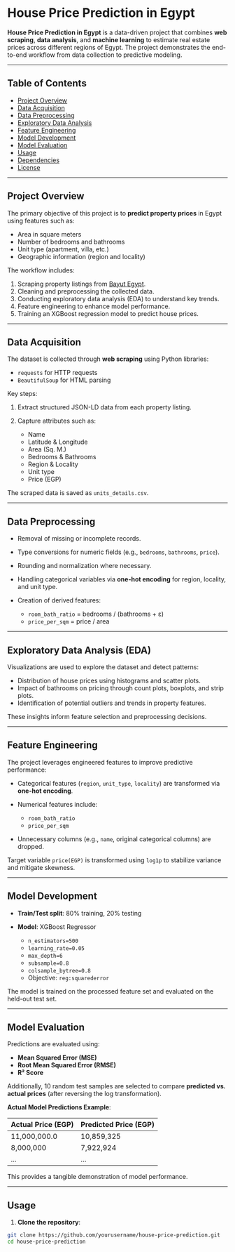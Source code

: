# House Price Prediction in Egypt

**House Price Prediction in Egypt** is a data-driven project that combines **web scraping**, **data analysis**, and **machine learning** to estimate real estate prices across different regions of Egypt. The project demonstrates the end-to-end workflow from data collection to predictive modeling.

---

## Table of Contents

* [Project Overview](#project-overview)
* [Data Acquisition](#data-acquisition)
* [Data Preprocessing](#data-preprocessing)
* [Exploratory Data Analysis](#exploratory-data-analysis)
* [Feature Engineering](#feature-engineering)
* [Model Development](#model-development)
* [Model Evaluation](#model-evaluation)
* [Usage](#usage)
* [Dependencies](#dependencies)
* [License](#license)

---

## Project Overview

The primary objective of this project is to **predict property prices** in Egypt using features such as:

* Area in square meters
* Number of bedrooms and bathrooms
* Unit type (apartment, villa, etc.)
* Geographic information (region and locality)

The workflow includes:

1. Scraping property listings from [Bayut Egypt](https://www.bayut.eg/en/egypt/properties-for-sale/).
2. Cleaning and preprocessing the collected data.
3. Conducting exploratory data analysis (EDA) to understand key trends.
4. Feature engineering to enhance model performance.
5. Training an XGBoost regression model to predict house prices.

---

## Data Acquisition

The dataset is collected through **web scraping** using Python libraries:

* `requests` for HTTP requests
* `BeautifulSoup` for HTML parsing

Key steps:

1. Extract structured JSON-LD data from each property listing.
2. Capture attributes such as:

   * Name
   * Latitude & Longitude
   * Area (Sq. M.)
   * Bedrooms & Bathrooms
   * Region & Locality
   * Unit type
   * Price (EGP)

The scraped data is saved as `units_details.csv`.

---

## Data Preprocessing

* Removal of missing or incomplete records.
* Type conversions for numeric fields (e.g., `bedrooms`, `bathrooms`, `price`).
* Rounding and normalization where necessary.
* Handling categorical variables via **one-hot encoding** for region, locality, and unit type.
* Creation of derived features:

  * `room_bath_ratio` = bedrooms / (bathrooms + ε)
  * `price_per_sqm` = price / area

---

## Exploratory Data Analysis (EDA)

Visualizations are used to explore the dataset and detect patterns:

* Distribution of house prices using histograms and scatter plots.
* Impact of bathrooms on pricing through count plots, boxplots, and strip plots.
* Identification of potential outliers and trends in property features.

These insights inform feature selection and preprocessing decisions.

---

## Feature Engineering

The project leverages engineered features to improve predictive performance:

* Categorical features (`region`, `unit_type`, `locality`) are transformed via **one-hot encoding**.
* Numerical features include:

  * `room_bath_ratio`
  * `price_per_sqm`
* Unnecessary columns (e.g., `name`, original categorical columns) are dropped.

Target variable `price(EGP)` is transformed using `log1p` to stabilize variance and mitigate skewness.

---

## Model Development

* **Train/Test split**: 80% training, 20% testing
* **Model**: XGBoost Regressor

  * `n_estimators=500`
  * `learning_rate=0.05`
  * `max_depth=6`
  * `subsample=0.8`
  * `colsample_bytree=0.8`
  * Objective: `reg:squarederror`

The model is trained on the processed feature set and evaluated on the held-out test set.

---

## Model Evaluation

Predictions are evaluated using:

* **Mean Squared Error (MSE)**
* **Root Mean Squared Error (RMSE)**
* **R² Score**

Additionally, 10 random test samples are selected to compare **predicted vs. actual prices** (after reversing the log transformation).

**Actual Model Predictions Example**:

| Actual Price (EGP) | Predicted Price (EGP) |
| ------------------ | --------------------- |
| 11,000,000.0       | 10,859,325            |
| 8,000,000          | 7,922,924             |
| ...                | ...                   |

This provides a tangible demonstration of model performance.

---

## Usage

1. **Clone the repository**:

```bash
git clone https://github.com/yourusername/house-price-prediction.git
cd house-price-prediction
```

